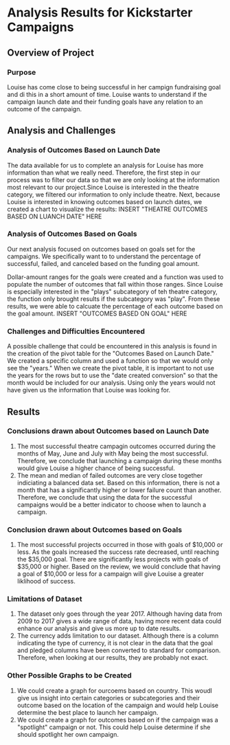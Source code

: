 # Analysis Results for Kickstarter Campaigns

## Overview of Project

### Purpose
Louise has come close to being successful in her campign fundraising goal and di this in a short amount of time.  Louise wants to understand if the campaign launch date and their funding goals have any relation to an outcome of the campaign.

## Analysis and Challenges

### Analysis of Outcomes Based on Launch Date
The data available for us to complete an analysis for Louise has more information than what we really need.  Therefore, the first step in our process was to filter our data so that we are only looking at the information most relevant to our project.Since Louise is interested in the theatre category, we filtered our information to only include theatre.
Next, because Louise is interested in knowing outcomes based on launch dates, we created a chart to visualize the results:
    INSERT "THEATRE OUTCOMES BASED ON LUANCH DATE" HERE

### Analysis of Outcomes Based on Goals
Our next analysis focused on outcomes based on goals set for the campaigns.  We specifically want to to understand the percentage of successful, failed, and canceled based on the funding goal amount.

Dollar-amount ranges for the goals were created and a function was used to populate the number of outcomes that fall within those ranges.  Since Louise is especially interested in the "plays" subcategory of teh theatre category, the function only brought results if the subcategory was "play". From these results, we were able to calcuate the percentage of each outcome based on the goal amount.
INSERT "OUTCOMES BASED ON GOAL" HERE

### Challenges and Difficulties Encountered
A possible challenge that could be encountered in this analysis is found in the creation of the pivot table for the "Outcomes Based on Launch Date." We created a specific column and used a function so that we would only see the "years." When we create the pivot table, it is important to not use the years for the rows but to use the "date created conversion" so that the month would be included for our analysis. Using only the years would not have given us the information that Louise was looking for.

## Results

### Conclusions drawn about Outcomes based on Launch Date
1. The most successful theatre campagin outcomes occurred during the months of May, June and July with May being the most successful.  Therefore, we conclude that launching a campaign during these months would give Louise a higher chance of being successful.
2. The mean and median of failed outcomes are very close together indiciating a balanced data set.  Based on this information, there is not a month that has a significantly higher or lower failure count than another.  Therefore, we conclude that using the data for the successful campaigns would be a better indicator to choose when to launch a campaign.

### Conclusion drawn about Outcomes based on Goals
1. The most successful projects occurred in those with goals of $10,000 or less. As the goals increased the success rate decreased, until reaching the $35,000 goal.  There are significantly less projects with goals of $35,000 or higher.  Based on the review, we would conclude that having a goal of $10,000 or less for a campaign will give Louise a greater liklihood of success.

### Limitations of Dataset
1. The dataset only goes through the year 2017.  Although having data from 2009 to 2017 gives a wide range of data, having more recent data could enhance our analysis and give us more up to date results.
2. The currency adds limitation to our dataset. Although there is a column indicating the type of currency, it is not clear in the data that the goal and pledged columns have been converted to standard for comparison. Therefore, when looking at our results, they are probably not exact.

### Other Possible Graphs to be Created
1. We could create a graph for ourcoems based on country.  This woudl give us insight into certain categories or subcategories and their outcome based on the location of the campaign and would help Louise determine the best place to launch her campaign.
2. We could create a graph for outcomes based on if the campaign was a "spotlight" campaign or not.  This could help Louise determine if she should spotlight her own campaign.
